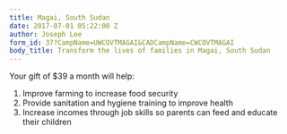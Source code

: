 ```yaml
---
title: Magai, South Sudan
date: 2017-07-01 05:22:00 Z
author: Joseph Lee
form_id: 37?CampName=UWCOVTMAGAI&CADCampName=CWCOVTMAGAI
body_title: Transform the lives of families in Magai, South Sudan
---
```


Your gift of $39 a month will help:

1. Improve farming to increase food security
2. Provide sanitation and hygiene training to improve health
3. Increase incomes through job skills so parents can feed and educate their children

